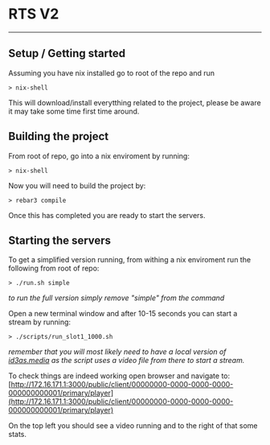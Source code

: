 # RTS V2

-------------------------------------------------------------------------------

## Setup / Getting started

Assuming you have nix installed go to root of the repo and run

``` shell
> nix-shell
```
This will download/install everytthing related to the project, please be aware it may take some time first time around.


## Building the project

From root of repo, go into a nix enviroment by running:
``` shell
> nix-shell
```
Now you will need to build the project by:
``` shell
> rebar3 compile
```
Once this has completed you are ready to start the servers.


## Starting the servers

To get a simplified version running, from withing a nix enviroment run the following from root of repo:
``` shell
> ./run.sh simple
```
*to run the full version simply remove "simple" from the command*

Open a new terminal window and after 10-15 seconds you can start a stream by running:

``` shell
> ./scripts/run_slot1_1000.sh
```
*remember that you will most likely need to have a local version of [id3as.media](https://github.com/id3as/id3as.media) as the script uses a video file from there to start a stream.*

To check things are indeed working open browser and navigate to:
[http://172.16.171.1:3000/public/client/00000000-0000-0000-0000-000000000001/primary/player](http://172.16.171.1:3000/public/client/00000000-0000-0000-0000-000000000001/primary/player)

On the top left you should see a video running and to the right of that some stats.
